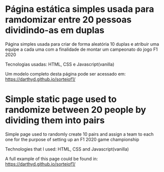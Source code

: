# Página estática simples usada para ramdomizar entre 20 pessoas dividindo-as em duplas
Página simples usada para criar de forma aleatória 10 duplas e atribuir uma equipe a cada uma com a finalidade de montar um campeonato do jogo F1 2020

Tecnologias usadas: HTML, CSS e Javascript(vanilla)

Um modelo completo desta página pode ser acessado em: https://darthyd.github.io/sorteiof1/


# Simple static page used to randomize between 20 people by dividing them into pairs
Simple page used to randomly create 10 pairs and assign a team to each one for the purpose of setting up an F1 2020 game championship

Technologies that I used: HTML, CSS and Javascript(vanilla)

A full example of this page could be found in: https://darthyd.github.io/sorteiof1/
